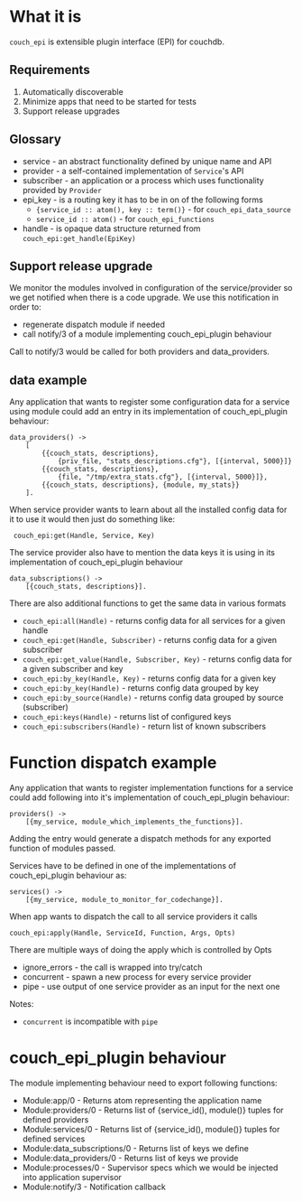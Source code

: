 # What it is

`couch_epi` is extensible plugin interface (EPI) for couchdb.

## Requirements

  1. Automatically discoverable
  2. Minimize apps that need to be started for tests
  3. Support release upgrades

## Glossary

  * service - an abstract functionality defined by unique name and API
  * provider - a self-contained implementation of `Service`'s API
  * subscriber - an application or a process which uses functionality provided by `Provider`
  * epi_key - is a routing key it has to be in on of the following forms
    - `{service_id :: atom(), key :: term()}` - for `couch_epi_data_source`
    - `service_id :: atom()` - for `couch_epi_functions`
  * handle - is opaque data structure returned from `couch_epi:get_handle(EpiKey)`

## Support release upgrade

We monitor the modules involved in configuration of the service/provider so we
get notified when there is a code upgrade. We use this notification in order to:

  - regenerate dispatch module if needed
  - call notify/3 of a module implementing couch_epi_plugin behaviour

Call to notify/3 would be called for both providers and data_providers.

## data example

Any application that wants to register some configuration data for a service using module
could add an entry in its implementation of couch_epi_plugin behaviour:

    data_providers() ->
        [
            {{couch_stats, descriptions},
                {priv_file, "stats_descriptions.cfg"}, [{interval, 5000}]}
            {{couch_stats, descriptions},
                {file, "/tmp/extra_stats.cfg"}, [{interval, 5000}]},
            {{couch_stats, descriptions}, {module, my_stats}}
        ].

When service provider wants to learn about all the installed config data for it to use
it would then just do something like:


     couch_epi:get(Handle, Service, Key)

The service provider also have to mention the data keys it is using in its
implementation of couch_epi_plugin behaviour

    data_subscriptions() ->
        [{couch_stats, descriptions}].

There are also additional functions to get the same data in various formats

- `couch_epi:all(Handle)` - returns config data for all services for a given handle
- `couch_epi:get(Handle, Subscriber)` - returns config data for a given subscriber
- `couch_epi:get_value(Handle, Subscriber, Key)` - returns config data for a given subscriber and key
- `couch_epi:by_key(Handle, Key)` - returns config data for a given key
- `couch_epi:by_key(Handle)` - returns config data grouped by key
- `couch_epi:by_source(Handle)` - returns config data grouped by source (subscriber)
- `couch_epi:keys(Handle)` - returns list of configured keys
- `couch_epi:subscribers(Handle)` - return list of known subscribers


# Function dispatch example

Any application that wants to register implementation functions for a service
could add following into it's implementation of couch_epi_plugin behaviour:

    providers() ->
        [{my_service, module_which_implements_the_functions}].

Adding the entry would generate a dispatch methods for any exported function
of modules passed.

Services have to be defined in one of the implementations of couch_epi_plugin
behaviour as:

    services() ->
        [{my_service, module_to_monitor_for_codechange}].

When app wants to dispatch the call to all service providers it calls

    couch_epi:apply(Handle, ServiceId, Function, Args, Opts)

There are multiple ways of doing the apply which is controlled by Opts

  - ignore_errors - the call is wrapped into try/catch
  - concurrent - spawn a new process for every service provider
  - pipe - use output of one service provider as an input for the next one

Notes:

  - `concurrent` is incompatible with `pipe`

# couch_epi_plugin behaviour

The module implementing behaviour need to export following functions:

  - Module:app/0 - Returns atom representing the application name
  - Module:providers/0 - Returns list of {service_id(), module()} tuples
    for defined providers
  - Module:services/0 - Returns list of {service_id(), module()} tuples
    for defined services
  - Module:data_subscriptions/0 - Returns list of keys we define
  - Module:data_providers/0 - Returns list of keys we provide
  - Module:processes/0 - Supervisor specs which we would be injected into
    application supervisor
  - Module:notify/3 - Notification callback
